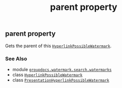 ﻿---
title: parent property
second_title: GroupDocs.Watermark for Python via .NET API References
description: 
type: docs
url: /python-net/groupdocs.watermark.search.watermarks/presentationhyperlinkpossiblewatermark/parent/
is_root: false
weight: 70
---

## parent property


Gets the parent of this [`HyperlinkPossibleWatermark`](/watermark/python-net/groupdocs.watermark.search/hyperlinkpossiblewatermark).

### See Also
* module [`groupdocs.watermark.search.watermarks`](../../)
* class [`HyperlinkPossibleWatermark`](/watermark/python-net/groupdocs.watermark.search/hyperlinkpossiblewatermark)
* class [`PresentationHyperlinkPossibleWatermark`](/watermark/python-net/groupdocs.watermark.search.watermarks/presentationhyperlinkpossiblewatermark)

